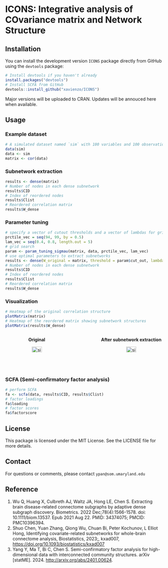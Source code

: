 # ICONS: Integrative analysis of COvariance matrix and Network Structure

## Installation
You can install the development version `ICONS` package directly from GitHub using the `devtools` package:

```r
# Install devtools if you haven't already
install.packages("devtools")
# Install SCFA from GitHub
devtools::install_github("xavienzo/ICONS")
```

Major versions will be uploaded to CRAN. Updates will be annouced here when available.

## Usage

### Example dataset
```r
# A simulated dataset named `sim` with 100 variables and 100 observations
data(sim)
data <- sim
matrix <- cor(data)
```

### Subnetwork extraction
```r
results <- dense(matrix)
# Number of nodes in each dense subnetwork
results$CID
# Index of reordered nodes
results$Clist
# Reordered correlation matrix
results$W_dense
```
### Parameter tuning
```r
# specify a vector of cutout thresholds and a vector of lambdas for grid search
prctile_vec = seq(94, 99, by = 0.5)
lam_vec = seq(0.4, 0.8, length.out = 5)
# grid search
param <- param_tuning_sigmau(matrix, data, prctile_vec, lam_vec)
# use optimal parameters to extract subnetworks
results <- dense(W_original = matrix, threshold = param$cut_out, lambda = param$lambda_out)
# Number of nodes in each dense subnetwork
results$CID
# Index of reordered nodes
results$Clist
# Reordered correlation matrix
results$W_dense
```

### Visualization
```r
# Heatmap of the original correlation structure
plotMatrix(matrix)
# Heatmap of the reordered matrix showing subnetwork structures
plotMatrix(results$W_dense)
```
<div style="display: flex; justify-content: space-between;">
  <div style="text-align: center; width: 40%;">
    <p><strong>Original</strong></p>
    <img src="https://github.com/user-attachments/assets/5da11b49-108e-4965-993d-75f83688281a" alt="sim" style="width: 40%;"/>
  </div>
  <div style="text-align: center; width: 40%;">
    <p><strong>After subnetwork extraction</strong></p>
    <img src="https://github.com/user-attachments/assets/7f8a0133-ba30-4ea5-9cba-03ad104cec84" alt="sim_dense" style="width: 40%;"/>
  </div>
</div>

### SCFA (Semi-confirmatory factor analysis)
```r
# perform SCFA
fa <- scfa(data, results$CID, results$Clist)
# factor loadings
fa$loading
# factor scores
fa$factorscore
```

## License
This package is licensed under the MIT License. See the LICENSE file for more details.

## Contact
For questions or comments, please contact `ypan@som.umaryland.edu`

## Reference

1. Wu Q, Huang X, Culbreth AJ, Waltz JA, Hong LE, Chen S. Extracting brain disease-related connectome subgraphs by adaptive dense subgraph discovery. Biometrics. 2022 Dec;78(4):1566-1578. doi: 10.1111/biom.13537. Epub 2021 Aug 22. PMID: 34374075; PMCID: PMC10396394.
2. Shuo Chen, Yuan Zhang, Qiong Wu, Chuan Bi, Peter Kochunov, L Elliot Hong, Identifying covariate-related subnetworks for whole-brain connectome analysis, Biostatistics, 2023;, kxad007, https://doi.org/10.1093/biostatistics/kxad007
3. Yang Y, Ma T, Bi C, Chen S. Semi-confirmatory factor analysis for high-dimensional data with interconnected community structures. arXiv [statME]. 2024. http://arxiv.org/abs/2401.00624.

